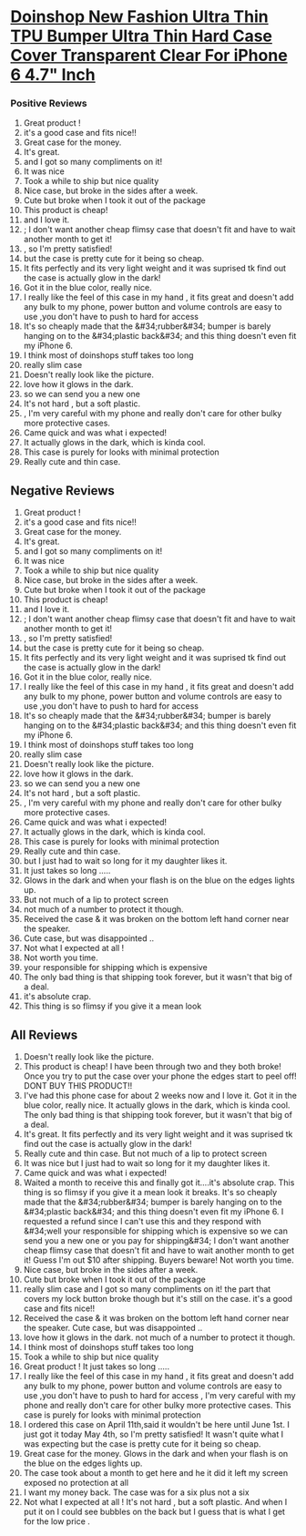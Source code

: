 # [Doinshop New Fashion Ultra Thin TPU Bumper Ultra Thin Hard Case Cover Transparent Clear For iPhone 6 4.7&quot; Inch](https://products.checkmycream.com/products/Doinshop-New-Fashion-Ultra-Thin-TPU-Bumper-Ultra-Thin-Hard-Case-Cover-Transparent-Clear-For-iPhone-6-4.7&quot;-Inch.html)

### Positive Reviews

<ol>
      <li>Great product !</li>
      <li>it&#x27;s a good case and fits nice!!</li>
      <li>Great case for the money.</li>
      <li>It&#x27;s great.</li>
      <li>and I got so many compliments on it!</li>
      <li>It was nice</li>
      <li>Took a while to ship but nice quality</li>
      <li>Nice case, but broke in the sides after a week.</li>
      <li>Cute but broke when I took it out of the package</li>
      <li>This product is cheap!</li>
      <li>and I love it.</li>
      <li>; I don&#x27;t want another cheap flimsy case that doesn&#x27;t fit and have to wait another month to get it!</li>
      <li>, so I&#x27;m pretty satisfied!</li>
      <li>but the case is pretty cute for it being so cheap.</li>
      <li>It fits perfectly and its very light weight and it was suprised tk find out the case is actually glow in the dark!</li>
      <li>Got it in the blue color, really nice.</li>
      <li>I really like the feel of this case in my hand , it fits great and doesn&#x27;t add any bulk to my phone, power button and volume controls are easy to use ,you don&#x27;t have to push to hard for access</li>
      <li>It&#x27;s so cheaply made that the &amp;#34;rubber&amp;#34; bumper is barely hanging on to the &amp;#34;plastic back&amp;#34; and this thing doesn&#x27;t even fit my iPhone 6.</li>
      <li>I think most of doinshops stuff takes too long</li>
      <li>really slim case</li>
      <li>Doesn&#x27;t really look like the picture.</li>
      <li>love how it glows in the dark.</li>
      <li>so we can send you a new one</li>
      <li>It&#x27;s not hard , but a soft plastic.</li>
      <li>, I&#x27;m very careful with my phone and really don&#x27;t care for other bulky more protective cases.</li>
      <li>Came quick and was what i expected!</li>
      <li>It actually glows in the dark, which is kinda cool.</li>
      <li>This case is purely for looks with minimal protection</li>
      <li>Really cute and thin case.</li>
</ol>


<h2>Negative Reviews</h2>
<ol>
<li> Great product !</li>
<li> it&#x27;s a good case and fits nice!!</li>
<li> Great case for the money.</li>
<li> It&#x27;s great.</li>
<li> and I got so many compliments on it!</li>
<li> It was nice</li>
<li> Took a while to ship but nice quality</li>
<li> Nice case, but broke in the sides after a week.</li>
<li> Cute but broke when I took it out of the package</li>
<li> This product is cheap!</li>
<li> and I love it.</li>
<li> ; I don&#x27;t want another cheap flimsy case that doesn&#x27;t fit and have to wait another month to get it!</li>
<li> , so I&#x27;m pretty satisfied!</li>
<li> but the case is pretty cute for it being so cheap.</li>
<li> It fits perfectly and its very light weight and it was suprised tk find out the case is actually glow in the dark!</li>
<li> Got it in the blue color, really nice.</li>
<li> I really like the feel of this case in my hand , it fits great and doesn&#x27;t add any bulk to my phone, power button and volume controls are easy to use ,you don&#x27;t have to push to hard for access</li>
<li> It&#x27;s so cheaply made that the &amp;#34;rubber&amp;#34; bumper is barely hanging on to the &amp;#34;plastic back&amp;#34; and this thing doesn&#x27;t even fit my iPhone 6.</li>
<li> I think most of doinshops stuff takes too long</li>
<li> really slim case</li>
<li> Doesn&#x27;t really look like the picture.</li>
<li> love how it glows in the dark.</li>
<li> so we can send you a new one</li>
<li> It&#x27;s not hard , but a soft plastic.</li>
<li> , I&#x27;m very careful with my phone and really don&#x27;t care for other bulky more protective cases.</li>
<li> Came quick and was what i expected!</li>
<li> It actually glows in the dark, which is kinda cool.</li>
<li> This case is purely for looks with minimal protection</li>
<li> Really cute and thin case.</li>
<li> but I just had to wait so long for it my daughter likes it.</li>
<li> It just takes so long .....</li>
<li> Glows in the dark and when your flash is on the blue on the edges lights up.</li>
<li> But not much of a lip to protect screen</li>
<li> not much of a number to protect it though.</li>
<li> Received the case &amp; it was broken on the bottom left hand corner near the speaker.</li>
<li> Cute case, but was disappointed ..</li>
<li> Not what I expected at all !</li>
<li> Not worth you time.</li>
<li> your responsible for shipping which is expensive</li>
<li> The only bad thing is that shipping took forever, but it wasn&#x27;t that big of a deal.</li>
<li> it&#x27;s absolute crap.</li>
<li> This thing is so flimsy if you give it a mean look</li>
</ol>

<h2>All Reviews</h2>

<ol>
    <li> Doesn&#x27;t really look like the picture.</li>
    <li> This product is cheap! I have been through two and they both broke! Once you try to put the case over your phone the edges start to peel off! DONT BUY THIS PRODUCT!!</li>
    <li> I&#x27;ve had this phone case for about 2 weeks now and I love it. Got it in the blue color, really nice. It actually glows in the dark, which is kinda cool. The only bad thing is that shipping took forever, but it wasn&#x27;t that big of a deal.</li>
    <li> It&#x27;s great. It fits perfectly and its very light weight and it was suprised tk find out the case is actually glow in the dark!</li>
    <li> Really cute and thin case. But not much of a lip to protect screen</li>
    <li> It was nice but I just had to wait so long for it my daughter likes it.</li>
    <li> Came quick and was what i expected!</li>
    <li> Waited a month to receive this and finally got it....it&#x27;s absolute crap. This thing is so flimsy if you give it a mean look it breaks. It&#x27;s so cheaply made that the &amp;#34;rubber&amp;#34; bumper is barely hanging on to the &amp;#34;plastic back&amp;#34; and this thing doesn&#x27;t even fit my iPhone 6. I requested a refund since I can&#x27;t use this and they respond with &amp;#34;well your responsible for shipping which is expensive so we can send you a new one or you pay for shipping&amp;#34; I don&#x27;t want another cheap flimsy case that doesn&#x27;t fit and have to wait another month to get it! Guess I&#x27;m out $10 after shipping. Buyers beware! Not worth you time.</li>
    <li> Nice case, but broke in the sides after a week.</li>
    <li> Cute but broke when I took it out of the package</li>
    <li> really slim case and I got so many compliments on it! the part that covers my lock button broke though but it&#x27;s still on the case. it&#x27;s a good case and fits nice!!</li>
    <li> Received the case &amp; it was broken on the bottom left hand corner near the speaker. Cute case, but was disappointed ..</li>
    <li> love how it glows in the dark. not much of a number to protect it though.</li>
    <li> I think most of doinshops stuff takes too long</li>
    <li> Took a while to ship but nice quality</li>
    <li> Great product ! It just takes so long .....</li>
    <li> I really like the feel of this case in my hand , it fits great and doesn&#x27;t add any bulk to my phone, power button and volume controls are easy to use ,you don&#x27;t have to push to hard for access , I&#x27;m very careful with my phone and really don&#x27;t care for other bulky more protective cases. This case is purely for looks with minimal protection</li>
    <li> I ordered this case on April 11th,said it wouldn&#x27;t be here until June 1st. I just got it today May 4th, so I&#x27;m pretty satisfied! It wasn&#x27;t quite what I was expecting but the case is pretty cute for it being so cheap.</li>
    <li> Great case for the money. Glows in the dark and when your flash is on the blue on the edges lights up.</li>
    <li> The case took about a month to get here and  he it did it left my screen exposed no protection at all</li>
    <li> I want my money back. The case was for a six plus not a six</li>
    <li> Not what I expected at all ! It&#x27;s not hard , but a soft plastic. And when I put it on I could see bubbles on the back but I guess that is what I get for the low price .</li>
</ol>





